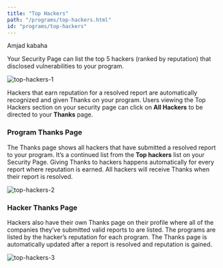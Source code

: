 ```yaml
---
title: "Top Hackers"
path: "/programs/top-hackers.html"
id: "programs/top-hackers"
---
```

Amjad kabaha

Your Security Page can list the top 5 hackers (ranked by reputation) that disclosed vulnerabilities to your program.

![top-hackers-1](./images/top-hackers-1a.png)

Hackers that earn reputation for a resolved report are automatically recognized and given Thanks on your program. Users viewing the Top Hackers section on your security page can click on <b>All Hackers</b> to be directed to your <b>Thanks</b> page.

### Program Thanks Page
The Thanks page shows all hackers that have submitted a resolved report to your program.  It’s a continued list from the <b>Top hackers</b> list on your Security Page. Giving Thanks to hackers happens automatically for every report where reputation is earned. All hackers will receive Thanks when their report is resolved.

![top-hackers-2](./images/top-hackers-2a.png)

### Hacker Thanks Page
Hackers also have their own Thanks page on their profile where all of the companies they’ve submitted valid reports to are listed. The programs are listed by the hacker’s reputation for each program. The Thanks page is automatically updated after a report is resolved and reputation is gained.

![top-hackers-3](./images/top-hackers-3.png)
